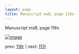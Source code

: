 ```yaml
---
layout: page
title: Manuscript msB, page 116v
---
```


Manuscript msB, page 116v

[![image](http://www.homermultitext.org/iipsrv?OBJ=IIP,1.0&FIF=/project/homer/pyramidal/deepzoom/hmt/vbbifolio/v1/vb_116v_117r.tif&WID=100&CVT=JPEG)](http://www.homermultitext.org/ict2/?urn=urn:cite2:hmt:vbbifolio.v1:vb_116v_117r)

prev:  [116r](../116r) | next:  [117r](../117r)

